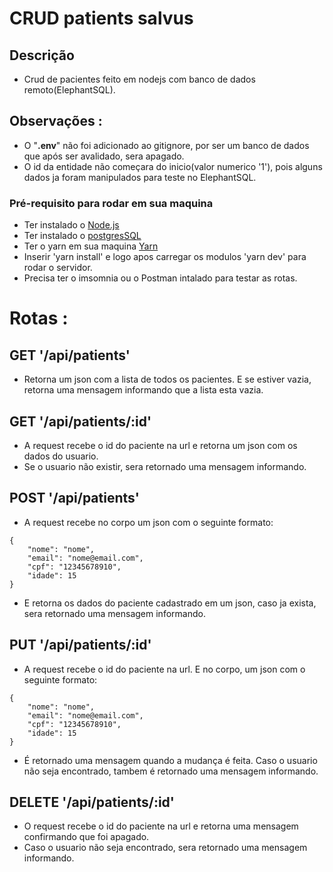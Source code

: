 
# CRUD patients salvus
## Descrição

- Crud de pacientes feito em nodejs com banco de dados remoto(ElephantSQL).

## Observações :
- O "__.env__" não foi adicionado ao gitignore, por ser um banco de dados que após ser avalidado, sera apagado.
- O id da entidade não começara do inicio(valor numerico '1'), pois alguns dados ja foram manipulados para teste no ElephantSQL.

### Pré-requisito para rodar em sua maquina

- Ter instalado o [Node.js](https://nodejs.org/en/)
- Ter instalado o [postgresSQL](https://www.postgresql.org/download/)
- Ter o yarn em sua maquina [Yarn](https://yarnpkg.com/getting-started)
- Inserir 'yarn install' e logo apos carregar os modulos 'yarn dev' para rodar o servidor.
- Precisa ter o imsomnia ou o Postman intalado para testar as rotas.


# Rotas :

## __GET '/api/patients'__

- Retorna um json com a lista de todos os pacientes. E se estiver vazia, retorna uma mensagem informando que a lista esta vazia.

 ## __GET '/api/patients/:id'__

 - A request recebe o id do paciente na url e retorna um json com os dados do usuario.
 - Se o usuario não existir, sera retornado uma mensagem informando.

## __POST '/api/patients'__

- A request recebe no corpo um json com o seguinte formato:

```
{
	"nome": "nome",
	"email": "nome@email.com",
	"cpf": "12345678910",
	"idade": 15
}
```
- E retorna os dados do paciente cadastrado em um json, caso ja exista, sera retornado uma mensagem informando.

## __PUT '/api/patients/:id'__

- A request recebe o id do paciente na url. E no corpo, um json com o seguinte formato:
```
{
	"nome": "nome",
	"email": "nome@email.com",
	"cpf": "12345678910",
	"idade": 15
}
```

- É retornado uma mensagem quando a mudança é feita. Caso o usuario não seja encontrado, tambem é retornado uma mensagem informando.

## __DELETE '/api/patients/:id'__

- O request recebe o id do paciente na url e retorna uma mensagem confirmando que foi apagado. 
- Caso o usuario não seja encontrado, sera retornado uma mensagem informando.










